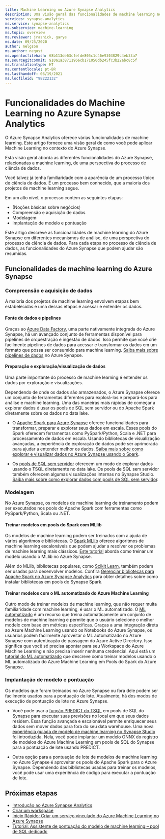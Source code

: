 ```yaml
---
title: Machine Learning no Azure Synapse Analytics
description: Uma visão geral das funcionalidades de machine learning no Azure Synapse Analytics.
services: synapse-analytics
ms.service: synapse-analytics
ms.subservice: machine-learning
ms.topic: overview
ms.reviewer: jrasnick, garye
ms.date: 09/25/2020
author: nelgson
ms.author: negust
ms.openlocfilehash: 68b113de63cfefde805c1c46e9303829c4eb33a7
ms.sourcegitcommit: 910a1a38711966cb171050db245fc3b22abc8c5f
ms.translationtype: HT
ms.contentlocale: pt-BR
ms.lasthandoff: 03/19/2021
ms.locfileid: "98222132"
---
```

# <a name="machine-learning-capabilities-in-azure-synapse-analytics"></a>Funcionalidades do Machine Learning no Azure Synapse Analytics

O Azure Synapse Analytics oferece várias funcionalidades de machine learning. Este artigo fornece uma visão geral de como você pode aplicar Machine Learning no contexto do Azure Synapse.

Esta visão geral aborda as diferentes funcionalidades do Azure Synapse, relacionadas a machine learning, de uma perspectiva do processo de ciência de dados.

Você talvez já tenha familiaridade com a aparência de um processo típico de ciência de dados. É um processo bem conhecido, que a maioria dos projetos de machine learning segue.

Em um alto nível, o processo contém as seguintes etapas:
* (Noções básicas sobre negócios)
* Compreensão e aquisição de dados
* Modelagem
* Implantação de modelo e pontuação

Este artigo descreve as funcionalidades de machine learning do Azure Synapse em diferentes mecanismos de análise, de uma perspectiva do processo de ciência de dados. Para cada etapa no processo de ciência de dados, as funcionalidades do Azure Synapse que podem ajudar são resumidas.

## <a name="azure-synapse-machine-learning-capabilities"></a>Funcionalidades de machine learning do Azure Synapse

### <a name="data-acquisition-and-understanding"></a>Compreensão e aquisição de dados

A maioria dos projetos de machine learning envolvem etapas bem estabelecidas e uma dessas etapas é acessar e entender os dados.

#### <a name="data-source-and-pipelines"></a>Fonte de dados e pipelines

Graças ao [Azure Data Factory](../../data-factory/introduction.md), uma parte nativamente integrada do Azure Synapse, há um avançado conjunto de ferramentas disponível para pipelines de orquestração e ingestão de dados. Isso permite que você crie facilmente pipelines de dados para acessar e transformar os dados em um formato que possa ser consumido para machine learning. [Saiba mais sobre pipelines de dados](../../data-factory/concepts-pipelines-activities.md?bc=%2fazure%2fsynapse-analytics%2fbreadcrumb%2ftoc.json&toc=%2fazure%2fsynapse-analytics%2ftoc.json) no Azure Synapse. 

#### <a name="data-preparation-and-explorationvisualization"></a>Preparação e exploração/visualização de dados

Uma parte importante do processo de machine learning é entender os dados por exploração e visualizações.

Dependendo de onde os dados são armazenados, o Azure Synapse oferece um conjunto de ferramentas diferentes para explorá-los e prepará-los para análise e machine learning. Uma das maneiras mais rápidas de começar a explorar dados é usar os pools de SQL sem servidor ou do Apache Spark diretamente sobre os dados no data lake.

* O [Apache Spark para Azure Synapse](../spark/apache-spark-overview.md) oferece funcionalidades para transformar, preparar e explorar seus dados em escala. Esses pools do Spark oferecem ferramentas como PySpark/Python, Scala e .NET para processamento de dados em escala. Usando bibliotecas de visualização avançadas, a experiência de exploração de dados pode ser aprimorada para ajudar a entender melhor os dados. [Saiba mais sobre como explorar e visualizar dados no Azure Synapse usando o Spark](../get-started-analyze-spark.md).

* Os [pools de SQL sem servidor](../sql/on-demand-workspace-overview.md) oferecem um modo de explorar dados usando o TSQL diretamente no data lake. Os pools de SQL sem servidor também oferecem algumas visualizações internas no Synapse Studio. [Saiba mais sobre como explorar dados com pools de SQL sem servidor](../get-started-analyze-sql-on-demand.md).

### <a name="modeling"></a>Modelagem

No Azure Synapse, os modelos de machine learning de treinamento podem ser executados nos pools do Apache Spark com ferramentas como PySpark/Python, Scala ou .NET.

#### <a name="train-models-on-spark-pools-with-mllib"></a>Treinar modelos em pools do Spark com MLlib

Os modelos de machine learning podem ser treinados com a ajuda de vários algoritmos e bibliotecas. O [Spark MLlib](http://spark.apache.org/docs/latest/ml-guide.html) oferece algoritmos de machine learning escalonáveis que podem ajudar a resolver os problemas de machine learning mais clássicos. [Este tutorial](../spark/apache-spark-machine-learning-mllib-notebook.md) aborda como treinar um modelo usando o MLlib no Azure Synapse.

Além do MLlib, bibliotecas populares, como [Scikit Learn](https://scikit-learn.org/stable/), também podem ser usadas para desenvolver modelos. Confira [Gerenciar bibliotecas para Apache Spark no Azure Synapse Analytics](../spark/apache-spark-azure-portal-add-libraries.md) para obter detalhes sobre como instalar bibliotecas em pools do Synapse Spark.

#### <a name="train-models-with-azure-machine-learning-automated-ml"></a>Treinar modelos com o ML automatizado do Azure Machine Learning

Outro modo de treinar modelos de machine learning, que não requer muita familiaridade com machine learning, é usar o ML automatizado. O [ML automatizado](../../machine-learning/concept-automated-ml.md) é um recurso que treina automaticamente um conjunto de modelos de machine learning e permite que o usuário selecione o melhor modelo com base em métricas específicas. Graças a uma integração direta ao Azure Machine Learning usando os Notebooks do Azure Synapse, os usuários podem facilmente aproveitar o ML automatizado no Azure Synapse com autenticação de passagem do Azure Active Directory.  Isso significa que você só precisa apontar para seu Workspace do Azure Machine Learning e não precisa inserir nenhuma credencial. Aqui está um [tutorial do ML automatizado](../spark/apache-spark-azure-machine-learning-tutorial.md) que descreve como treinar modelos usando o ML automatizado do Azure Machine Learning em Pools do Spark do Azure Synapse.

### <a name="model-deployment-and-scoring"></a>Implantação de modelo e pontuação

Os modelos que foram treinados no Azure Synapse ou fora dele podem ser facilmente usados para a pontuação de lote. Atualmente, há dos modos de execução de pontuação de lote no Azure Synapse.

* Você pode usar a [função PREDICT do TSQL](../sql-data-warehouse/sql-data-warehouse-predict.md) em pools de SQL do Synapse para executar suas previsões no local em que seus dados residem. Essa função avançada e escalonável permite enriquecer seus dados sem mover dados para fora do seu data warehouse. Uma nova [experiência guiada de modelo de machine learning no Synapse Studio](./tutorial-sql-pool-model-scoring-wizard.md) foi introduzida. Nela, você pode implantar um modelo ONNX do registro de modelos do Azure Machine Learning em pools de SQL do Synapse para a pontuação de lote usando PREDICT.

* Outra opção para a pontuação de lote de modelos de machine learning no Azure Synapse é aproveitar os pools do Apache Spark para o Azure Synapse. Dependendo das bibliotecas usadas para treinar os modelos, você pode usar uma experiência de código para executar a pontuação de lote.

## <a name="next-steps"></a>Próximas etapas

* [Introdução ao Azure Synapse Analytics](../get-started.md)
* [Criar um workspace](../get-started-create-workspace.md)
* [Início Rápido: Criar um serviço vinculado do Azure Machine Learning no Azure Synapse](quickstart-integrate-azure-machine-learning.md)
* [Tutorial: Assistente de pontuação do modelo de machine learning – pool de SQL dedicado](tutorial-sql-pool-model-scoring-wizard.md)